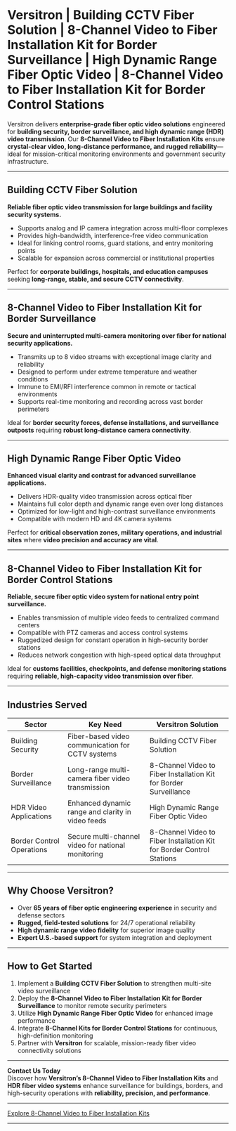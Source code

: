 # Versitron | Building CCTV Fiber Solution | 8-Channel Video to Fiber Installation Kit for Border Surveillance | High Dynamic Range Fiber Optic Video | 8-Channel Video to Fiber Installation Kit for Border Control Stations

Versitron delivers **enterprise-grade fiber optic video solutions** engineered for **building security, border surveillance, and high dynamic range (HDR) video transmission**. Our **8-Channel Video to Fiber Installation Kits** ensure **crystal-clear video, long-distance performance, and rugged reliability**—ideal for mission-critical monitoring environments and government security infrastructure.

---

## Building CCTV Fiber Solution

**Reliable fiber optic video transmission for large buildings and facility security systems.**

- Supports analog and IP camera integration across multi-floor complexes  
- Provides high-bandwidth, interference-free video communication  
- Ideal for linking control rooms, guard stations, and entry monitoring points  
- Scalable for expansion across commercial or institutional properties  

Perfect for **corporate buildings, hospitals, and education campuses** seeking **long-range, stable, and secure CCTV connectivity**.

---

## 8-Channel Video to Fiber Installation Kit for Border Surveillance

**Secure and uninterrupted multi-camera monitoring over fiber for national security applications.**

- Transmits up to 8 video streams with exceptional image clarity and reliability  
- Designed to perform under extreme temperature and weather conditions  
- Immune to EMI/RFI interference common in remote or tactical environments  
- Supports real-time monitoring and recording across vast border perimeters  

Ideal for **border security forces, defense installations, and surveillance outposts** requiring **robust long-distance camera connectivity**.

---

## High Dynamic Range Fiber Optic Video

**Enhanced visual clarity and contrast for advanced surveillance applications.**

- Delivers HDR-quality video transmission across optical fiber  
- Maintains full color depth and dynamic range even over long distances  
- Optimized for low-light and high-contrast surveillance environments  
- Compatible with modern HD and 4K camera systems  

Perfect for **critical observation zones, military operations, and industrial sites** where **video precision and accuracy are vital**.

---

## 8-Channel Video to Fiber Installation Kit for Border Control Stations

**Reliable, secure fiber optic video system for national entry point surveillance.**

- Enables transmission of multiple video feeds to centralized command centers  
- Compatible with PTZ cameras and access control systems  
- Ruggedized design for constant operation in high-security border stations  
- Reduces network congestion with high-speed optical data throughput  

Ideal for **customs facilities, checkpoints, and defense monitoring stations** requiring **reliable, high-capacity video transmission over fiber**.

---

## Industries Served

| Sector                     | Key Need                                               | Versitron Solution                                                       |
|-----------------------------|--------------------------------------------------------|--------------------------------------------------------------------------|
| Building Security           | Fiber-based video communication for CCTV systems       | Building CCTV Fiber Solution                                             |
| Border Surveillance          | Long-range multi-camera fiber video transmission       | 8-Channel Video to Fiber Installation Kit for Border Surveillance         |
| HDR Video Applications       | Enhanced dynamic range and clarity in video feeds      | High Dynamic Range Fiber Optic Video                                     |
| Border Control Operations    | Secure multi-channel video for national monitoring     | 8-Channel Video to Fiber Installation Kit for Border Control Stations     |

---

## Why Choose Versitron?

- Over **65 years of fiber optic engineering experience** in security and defense sectors  
- **Rugged, field-tested solutions** for 24/7 operational reliability  
- **High dynamic range video fidelity** for superior image quality  
- **Expert U.S.-based support** for system integration and deployment  

---

## How to Get Started

1. Implement a **Building CCTV Fiber Solution** to strengthen multi-site video surveillance  
2. Deploy the **8-Channel Video to Fiber Installation Kit for Border Surveillance** to monitor remote security perimeters  
3. Utilize **High Dynamic Range Fiber Optic Video** for enhanced image performance  
4. Integrate **8-Channel Kits for Border Control Stations** for continuous, high-definition monitoring  
5. Partner with **Versitron** for scalable, mission-ready fiber video connectivity solutions  

---

**Contact Us Today**  
Discover how **Versitron’s 8-Channel Video to Fiber Installation Kits** and **HDR fiber video systems** enhance surveillance for buildings, borders, and high-security operations with **reliability, precision, and performance**.  

---

[Explore 8-Channel Video to Fiber Installation Kits](https://www.versitron.com/collections/8-channel-video-to-fiber-installation-kits)

---
